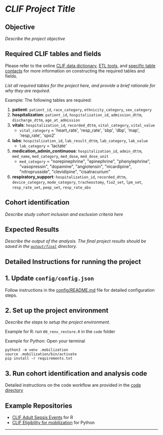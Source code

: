 # *CLIF Project Title*

## Objective

*Describe the project objective*

## Required CLIF tables and fields

Please refer to the online [CLIF data dictionary](https://clif-consortium.github.io/website/data-dictionary.html), [ETL tools](https://github.com/clif-consortium/CLIF/tree/main/etl-to-clif-resources), and [specific table contacts](https://github.com/clif-consortium/CLIF?tab=readme-ov-file#relational-clif) for more information on constructing the required tables and fields. 

*List all required tables for the project here, and provide a brief rationale for why they are required.*

Example:
The following tables are required:
1. **patient**: `patient_id`, `race_category`, `ethnicity_category`, `sex_category`
2. **hospitalization**: `patient_id`, `hospitalization_id`, `admission_dttm`, `discharge_dttm`, `age_at_admission`
3. **vitals**: `hospitalization_id`, `recorded_dttm`, `vital_category`, `vital_value`
   - `vital_category` = 'heart_rate', 'resp_rate', 'sbp', 'dbp', 'map', 'resp_rate', 'spo2'
4. **labs**: `hospitalization_id`, `lab_result_dttm`, `lab_category`, `lab_value`
   - `lab_category` = 'lactate'
5. **medication_admin_continuous**: `hospitalization_id`, `admin_dttm`, `med_name`, `med_category`, `med_dose`, `med_dose_unit`
   - `med_category` = "norepinephrine", "epinephrine", "phenylephrine", "vasopressin", "dopamine", "angiotensin", "nicardipine", "nitroprusside", "clevidipine", "cisatracurium"
6. **respiratory_support**: `hospitalization_id`, `recorded_dttm`, `device_category`, `mode_category`, `tracheostomy`, `fio2_set`, `lpm_set`, `resp_rate_set`, `peep_set`, `resp_rate_obs`

## Cohort identification
*Describe study cohort inclusion and exclusion criteria here*

## Expected Results

*Describe the output of the analysis. The final project results should be saved in the [`output/final`](output/README.md) directory.*

## Detailed Instructions for running the project

## 1. Update `config/config.json`
Follow instructions in the [config/README.md](config/README.md) file for detailed configuration steps.

## 2. Set up the project environment

*Describe the steps to setup the project environment.*

Example for R:
run `00_renv_restore.R` in the `code` folder
 
Example for Python:
Open your terminal 
```
python3 -m venv .mobilization
source .mobilization/bin/activate
pip install -r requirements.txt 
```

## 3. Run cohort identification and analysis code
Detailed instructions on the code workflow are provided in the [code directory](code/README.md)

## Example Repositories
* [CLIF Adult Sepsis Events](https://github.com/08wparker/CLIF_adult_sepsis_events) for R
* [CLIF Eligibility for mobilization](https://github.com/kaveriC/mobilization) for Python
---


